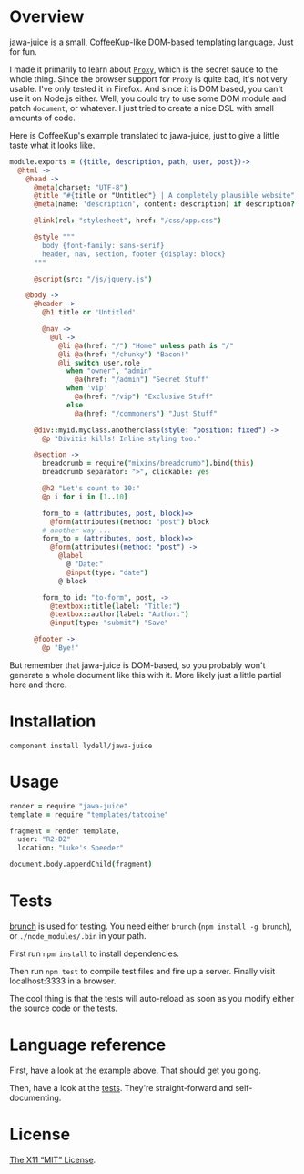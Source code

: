 Overview
========

jawa-juice is a small, [CoffeeKup]-like DOM-based templating language. Just for fun.

I made it primarily to learn about [`Proxy`], which is the secret sauce to the whole thing. Since
the browser support for `Proxy` is quite bad, it's not very usable. I've only tested it in Firefox.
And since it is DOM based, you can't use it on Node.js either. Well, you could try to use some DOM
module and patch `document`, or whatever. I just tried to create a nice DSL with small amounts of
code.

Here is CoffeeKup's example translated to jawa-juice, just to give a little taste what it looks
like.

```coffee
module.exports = ({title, description, path, user, post})->
  @html ->
    @head ->
      @meta(charset: "UTF-8")
      @title "#{title or "Untitled"} | A completely plausible website"
      @meta(name: 'description', content: description) if description?

      @link(rel: "stylesheet", href: "/css/app.css")

      @style """
        body {font-family: sans-serif}
        header, nav, section, footer {display: block}
      """

      @script(src: "/js/jquery.js")

    @body ->
      @header ->
        @h1 title or 'Untitled'

        @nav ->
          @ul ->
            @li @a(href: "/") "Home" unless path is "/"
            @li @a(href: "/chunky") "Bacon!"
            @li switch user.role
              when "owner", "admin"
                @a(href: "/admin") "Secret Stuff"
              when 'vip'
                @a(href: "/vip") "Exclusive Stuff"
              else
                @a(href: "/commoners") "Just Stuff"

      @div::myid.myclass.anotherclass(style: "position: fixed") ->
        @p "Divitis kills! Inline styling too."

      @section ->
        breadcrumb = require("mixins/breadcrumb").bind(this)
        breadcrumb separator: ">", clickable: yes

        @h2 "Let's count to 10:"
        @p i for i in [1..10]

        form_to = (attributes, post, block)=>
          @form(attributes)(method: "post") block
        # another way ...
        form_to = (attributes, post, block)=>
          @form(attributes)(method: "post") ->
            @label
              @ "Date:"
              @input(type: "date")
            @ block

        form_to id: "to-form", post, ->
          @textbox::title(label: "Title:")
          @textbox::author(label: "Author:")
          @input(type: "submit") "Save"

      @footer ->
        @p "Bye!"
```

But remember that jawa-juice is DOM-based, so you probably won't generate a whole document like this
with it. More likely just a little partial here and there.

[CoffeeKup]: https://github.com/mauricemach/coffeekup
[`Proxy`]: https://developer.mozilla.org/en-US/docs/Web/JavaScript/Reference/Global_Objects/Proxy


Installation
============

`component install lydell/jawa-juice`


Usage
=====

```coffee
render = require "jawa-juice"
template = require "templates/tatooine"

fragment = render template,
  user: "R2-D2"
  location: "Luke's Speeder"

document.body.appendChild(fragment)
```


Tests
=====

[brunch] is used for testing. You need either `brunch` (`npm install -g brunch`), or
`./node_modules/.bin` in your path.

First run `npm install` to install dependencies.

Then run `npm test` to compile test files and fire up a server. Finally visit localhost:3333 in a
browser.

The cool thing is that the tests will auto-reload as soon as you modify either the source code or
the tests.

[brunch]: http://brunch.io


Language reference
==================

First, have a look at the example above. That should get you going.

Then, have a look at the [tests](test/index.coffee). They're straight-forward and self-documenting.


License
=======

[The X11 “MIT” License](LICENSE).
